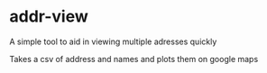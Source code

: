 # addr-view
A simple tool to aid in viewing multiple adresses quickly

Takes a csv of address and names and plots them on google maps
